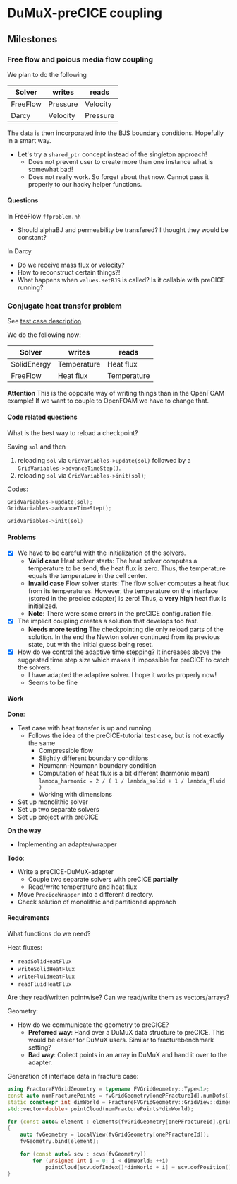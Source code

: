 # DuMuX-preCICE coupling

## Milestones

### Free flow and poious media flow coupling

We plan to do the following

| Solver | writes | reads |
| ------ | ------ | ----- |
| FreeFlow | Pressure | Velocity |
| Darcy | Velocity | Pressure |

The data is then incorporated into the BJS boundary conditions. Hopefully in a smart way.

- Let's try a `shared_ptr` concept instead of the singleton approach!
    - Does not prevent user to create more than one instance what is somewhat bad!
    - Does not really work. So forget about that now. Cannot pass it properly to our hacky helper functions.

#### Questions

In FreeFlow `ffproblem.hh`

- Should alphaBJ and permeability be transfered? I thought they would be constant?

In Darcy

- Do we receive mass flux or velocity?
- How to reconstruct certain things?!
- What happens when `values.setBJS` is called? Is it callable with preCICE running?


### Conjugate heat transfer problem 

See [test case description](dumux_test_case.md#conjugate-heat-transfer) 


We do the following now:

| Solver | writes | reads |
| ------ | ------ | ----- |
| SolidEnergy | Temperature | Heat flux |
| FreeFlow | Heat flux | Temperature |

**Attention**
This is the opposite way of writing things than in the OpenFOAM example! If we want to couple to OpenFOAM we have to change that.


#### Code related questions

What is the best way to reload a checkpoint?

Saving `sol` and then

1. reloading `sol` via `GridVariables->update(sol)` followed by a `GridVariables->advanceTimeStep()`.
1. reloading `sol` via `GridVariables->init(sol)`;

Codes:


```c++
GridVariables->update(sol);
GridVariables->advanceTimeStep();
```

```c++
GridVariables->init(sol)
```

#### Problems

- [x] We have to be careful with the initialization of the solvers. 
    - **Valid case** Heat solver starts: The heat solver computes a temperature to be send, the heat flux is zero. Thus, the temperature equals the temperature in the cell center.
    - **Invalid case** Flow solver starts: The flow solver computes a heat flux from its temperatures. However, the temperature on the interface (stored in the precice adapter) is zero! Thus, a **very high** heat flux is initialized.
    - **Note**: There were some errors in the preCICE configuration file.
- [x] The implicit coupling creates a solution that develops too fast.
  - **Needs more testing** The checkpointing die only reload parts of the solution. In the end the Newton solver continued from its previous state, but with the initial guess being reset. 
- [x] How do we control the adaptive time stepping? It increases above the suggested time step size which makes it impossible for preCICE to catch the solvers.
    - I have adapted the adaptive solver. I hope it works properly now!
    - Seems to be fine



#### Work 

**Done**:

- Test case with heat transfer is up and running
    - Follows the idea of the preCICE-tutorial test case, but is not exactly the same
        - Compressible flow
        - Slightly different boundary conditions
        - Neumann-Neumann boundary condition
        - Computation of heat flux is a bit different (harmonic mean) `lambda_harmonic = 2 / ( 1 / lambda_solid + 1 / lambda_fluid )`
        - Working with dimensions
- Set up monolithic solver
- Set up two separate solvers
- Set up project with preCICE

**On the way**

- Implementing an adapter/wrapper

**Todo**:

- Write a preCICE-DuMuX-adapter
    - Couple two separate solvers with preCICE **partially**
    - Read/write temperature and heat flux
- Move `PreciceWrapper` into a different directory.
- Check solution of monolithic and partitioned approach

#### Requirements

What functions do we need?

Heat fluxes:

- `readSolidHeatFlux`
- `writeSolidHeatFlux`
- `writeFluidHeatFlux`
- `readFluidHeatFlux`

Are they read/written pointwise? Can we read/write them as vectors/arrays?

Geometry:

- How do we communicate the geometry to preCICE? 
    - **Preferred way**: Hand over a DuMuX data structure to preCICE. This would be easier for DuMuX users. Similar to fracturebenchmark setting?
    - **Bad way**: Collect points in an array in DuMuX and hand it over to the adapter.

Generation of interface data in fracture case:
```c++
using FractureFVGridGeometry = typename FVGridGeometry::Type<1>;
const auto numFracturePoints = fvGridGeometry[onePFractureId].numDofs();
static constexpr int dimWorld = FractureFVGridGeometry::GridView::dimensionworld;
std::vector<double> pointCloud(numFracturePoints*dimWorld);

for (const auto& element : elements(fvGridGeometry[onePFractureId].gridView()))
{
    auto fvGeometry = localView(fvGridGeometry[onePFractureId]);
    fvGeometry.bind(element);

    for (const auto& scv : scvs(fvGeometry))
        for (unsigned int i = 0; i < dimWorld; ++i)
            pointCloud[scv.dofIndex()*dimWorld + i] = scv.dofPosition()[i];
}
```
